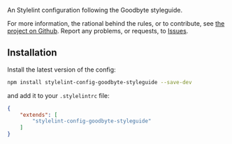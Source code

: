 An Stylelint configuration following the Goodbyte styleguide.

For more information, the rational behind the rules, or to contribute, see [the project on Github](https://github.com/GoodbyteCo/Linter-Config). Report any problems, or requests, to [Issues](https://github.com/GoodbyteCo/Linter-Config/issues).

## Installation

Install the latest version of the config: 

```bash
npm install stylelint-config-goodbyte-styleguide --save-dev
```

and add it to your `.stylelintrc` file:

```json
{
    "extends": [
        "stylelint-config-goodbyte-styleguide"
    ]
}
```
